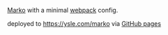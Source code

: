 [Marko](https://markojs.com/) with a minimal [webpack](http://webpack.js.org) config. 

deployed to https://ysle.com/marko via [GitHub pages](https://pages.github.com)
